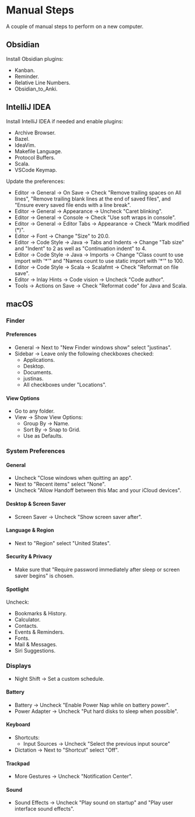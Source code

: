 # Manual Steps

A couple of manual steps to perform on a new computer.

## Obsidian

Install Obsidian plugins:

* Kanban.
* Reminder.
* Relative Line Numbers.
* Obsidian_to_Anki.

## IntelliJ IDEA

Install IntelliJ IDEA if needed and enable plugins:

* Archive Browser.
* Bazel.
* IdeaVim.
* Makefile Language.
* Protocol Buffers.
* Scala.
* VSCode Keymap.

Update the preferences:

* Editor -> General -> On Save -> Check "Remove trailing spaces on All lines",
  "Remove trailing blank lines at the end of saved files", and "Ensure every
  saved file ends with a line break".
* Editor -> General -> Appearance -> Uncheck "Caret blinking".
* Editor -> General -> Console -> Check "Use soft wraps in console".
* Editor -> General -> Editor Tabs -> Appearance -> Check "Mark modified (*)".
* Editor -> Font -> Change "Size" to 20.0.
* Editor -> Code Style -> Java -> Tabs and Indents -> Change "Tab size" and
  "Indent" to 2 as well as "Continuation indent" to 4.
* Editor -> Code Style -> Java -> Imports -> Change "Class count to use import
  with '\*'" and "Names count to use static import with '*'" to 100.
* Editor -> Code Style -> Scala -> Scalafmt -> Check "Reformat on file save".
* Editor -> Inlay Hints -> Code vision -> Uncheck "Code author".
* Tools -> Actions on Save -> Check "Reformat code" for Java and Scala.

## macOS

### Finder

#### Preferences

* General -> Next to "New Finder windows show" select "justinas".
* Sidebar -> Leave only the following checkboxes checked:
    * Applications.
    * Desktop.
    * Documents.
    * justinas.
    * All checkboxes under "Locations".

#### View Options

* Go to any folder.
* View -> Show View Options:
    * Group By -> Name.
    * Sort By -> Snap to Grid.
    * Use as Defaults.

### System Preferences

#### General

* Uncheck "Close windows when quitting an app".
* Next to "Recent items" select "None".
* Uncheck "Allow Handoff between this Mac and your iCloud devices".

#### Desktop & Screen Saver

* Screen Saver -> Uncheck "Show screen saver after".

#### Language & Region

* Next to "Region" select "United States".

#### Security & Privacy

* Make sure that "Require password immediately after sleep or screen saver
  begins" is chosen.

#### Spotlight

Uncheck:

* Bookmarks & History.
* Calculator.
* Contacts.
* Events & Reminders.
* Fonts.
* Mail & Messages.
* Siri Suggestions.

### Displays

* Night Shift -> Set a custom schedule.

#### Battery

* Battery -> Uncheck "Enable Power Nap while on battery power".
* Power Adapter -> Uncheck "Put hard disks to sleep when possible".

#### Keyboard

* Shortcuts:
    * Input Sources -> Uncheck "Select the previous input source"
* Dictation -> Next to "Shortcut" select "Off".

#### Trackpad

* More Gestures -> Uncheck "Notification Center".

#### Sound

* Sound Effects -> Uncheck "Play sound on startup" and "Play user interface sound
  effects".
